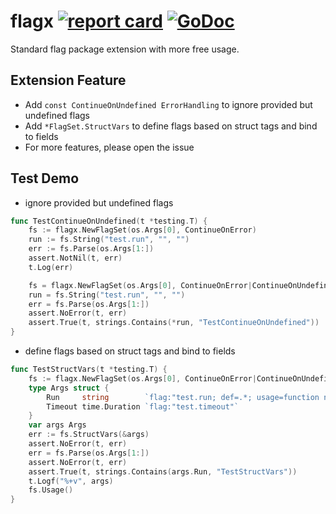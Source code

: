 # flagx [![report card](https://goreportcard.com/badge/github.com/henrylee2cn/flagx?style=flat-square)](http://goreportcard.com/report/henrylee2cn/flagx) [![GoDoc](https://img.shields.io/badge/godoc-reference-blue.svg?style=flat-square)](http://godoc.org/github.com/henrylee2cn/flagx)

Standard flag package extension with more free usage.

## Extension Feature

- Add `const ContinueOnUndefined ErrorHandling` to ignore provided but undefined flags
- Add `*FlagSet.StructVars` to define flags based on struct tags and bind to fields
- For more features, please open the issue

## Test Demo

- ignore provided but undefined flags

```go
func TestContinueOnUndefined(t *testing.T) {
	fs := flagx.NewFlagSet(os.Args[0], ContinueOnError)
	run := fs.String("test.run", "", "")
	err := fs.Parse(os.Args[1:])
	assert.NotNil(t, err)
	t.Log(err)

	fs = flagx.NewFlagSet(os.Args[0], ContinueOnError|ContinueOnUndefined)
	run = fs.String("test.run", "", "")
	err = fs.Parse(os.Args[1:])
	assert.NoError(t, err)
	assert.True(t, strings.Contains(*run, "TestContinueOnUndefined"))
}
```

- define flags based on struct tags and bind to fields

```go
func TestStructVars(t *testing.T) {
	fs := flagx.NewFlagSet(os.Args[0], ContinueOnError|ContinueOnUndefined)
	type Args struct {
		Run     string        `flag:"test.run; def=.*; usage=function name pattern"`
		Timeout time.Duration `flag:"test.timeout"`
	}
	var args Args
	err := fs.StructVars(&args)
	assert.NoError(t, err)
	err = fs.Parse(os.Args[1:])
	assert.NoError(t, err)
	assert.True(t, strings.Contains(args.Run, "TestStructVars"))
	t.Logf("%+v", args)
	fs.Usage()
}
```
